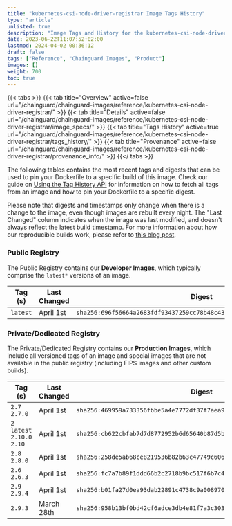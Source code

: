 ```yaml
---
title: "kubernetes-csi-node-driver-registrar Image Tags History"
type: "article"
unlisted: true
description: "Image Tags and History for the kubernetes-csi-node-driver-registrar Chainguard Image"
date: 2023-06-22T11:07:52+02:00
lastmod: 2024-04-02 00:36:12
draft: false
tags: ["Reference", "Chainguard Images", "Product"]
images: []
weight: 700
toc: true
---
```


{{< tabs >}}
{{< tab title="Overview" active=false url="/chainguard/chainguard-images/reference/kubernetes-csi-node-driver-registrar/" >}}
{{< tab title="Details" active=false url="/chainguard/chainguard-images/reference/kubernetes-csi-node-driver-registrar/image_specs/" >}}
{{< tab title="Tags History" active=true url="/chainguard/chainguard-images/reference/kubernetes-csi-node-driver-registrar/tags_history/" >}}
{{< tab title="Provenance" active=false url="/chainguard/chainguard-images/reference/kubernetes-csi-node-driver-registrar/provenance_info/" >}}
{{</ tabs >}}

The following tables contains the most recent tags and digests that can be used to pin your Dockerfile to a specific build of this image. Check our guide on [Using the Tag History API](/chainguard/chainguard-images/using-the-tag-history-api/) for information on how to fetch all tags from an image and how to pin your Dockerfile to a specific digest.

Please note that digests and timestamps only change when there is a change to the image, even though images are rebuilt every night. The "Last Changed" column indicates when the image was last modified, and doesn't always reflect the latest build timestamp. For more information about how our reproducible builds work, please refer to [this blog post](https://www.chainguard.dev/unchained/reproducing-chainguards-reproducible-image-builds).

### Public Registry
The Public Registry contains our **Developer Images**, which typically comprise the `latest*` versions of an image.

| Tag (s)   | Last Changed | Digest                                                                    |
|-----------|--------------|---------------------------------------------------------------------------|
|  `latest` | April 1st    | `sha256:696f56664a2683fdf93437259cc78b48c43435ea5389e5b30d1069115eca3dd3` |


### Private/Dedicated Registry
The Private/Dedicated Registry contains our **Production Images**, which include all versioned tags of an image and special images that are not available in the public registry (including FIPS images and other custom builds).

| Tag (s)                       | Last Changed | Digest                                                                    |
|-------------------------------|--------------|---------------------------------------------------------------------------|
|  `2.7` `2.7.0`                | April 1st    | `sha256:469959a733356fbbe5a4e7772df37f7aea9155a874f97f38eec4cd8c80b05334` |
|  `2` `latest` `2.10.0` `2.10` | April 1st    | `sha256:cb622cbfab7d7d8772952b6d65640b87d5bfa16be5ec72a4920735c19b299a82` |
|  `2.8` `2.8.0`                | April 1st    | `sha256:258de5ab68ce8219536b82b63c47749c606e784ee0725d8e0420e57dea26d57a` |
|  `2.6` `2.6.3`                | April 1st    | `sha256:fc7a7b89f1ddd66b2c2718b9bc517f6b7c4b52dba0470dc50a3a311cf4c950d5` |
|  `2.9` `2.9.4`                | April 1st    | `sha256:b01fa27d0ea93dab22891c4738c9a00897034f40f2c1c53ee9f037352f43f9eb` |
|  `2.9.3`                      | March 28th   | `sha256:958b13bf0bd42cf6adce3db4e81f7a3c3038dd9786d1ba160d6e4c16b88a9eac` |

